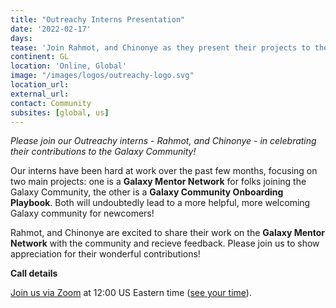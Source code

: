 ```yaml
---
title: "Outreachy Interns Presentation"
date: '2022-02-17'
days: 
tease: 'Join Rahmot, and Chinonye as they present their projects to the community!'
continent: GL
location: 'Online, Global'
image: "/images/logos/outreachy-logo.svg"
location_url:
external_url:
contact: Community
subsites: [global, us]
---
```


*Please join our Outreachy interns - Rahmot, and Chinonye - in celebrating their contributions to the Galaxy Community!*

Our interns have been hard at work over the past few months, focusing on two main projects: one is a **Galaxy Mentor Network** for folks joining the Galaxy Community, the other is a **Galaxy Community Onboarding Playbook**. Both will undoubtedly lead to a more helpful, more welcoming Galaxy community for newcomers!

Rahmot, and Chinonye are excited to share their work on the **Galaxy Mentor Network** with the community and recieve feedback. Please join us to show appreciation for their wonderful contributions!


__Call details__

[Join us via Zoom](https://psu.zoom.us/j/97204348990?pwd=THJtb3VzbGpscW1WZU1KRHByT2lQQT09) at 12:00 US Eastern time ([see your time](https://www.timeanddate.com/worldclock/fixedtime.html?msg=Americas+Galaxy+Papercuts+CoFest+Call&iso=20220217T12&p1=3705&ah=1)).
